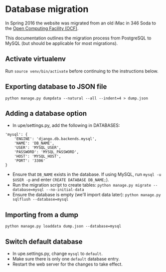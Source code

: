 Database migration
==================

In Spring 2016 the website was migrated from an old iMac in 346 Soda to the [Open Computing Facility (OCF)](http://ocf.berkeley.edu).

This documentation outlines the migration process from PostgreSQL to MySQL (but should be applicable for most migrations).

## Activate virtualenv
Run `source venv/bin/activate` before continuing to the instructions below.

## Exporting database to JSON file
`python manage.py dumpdata --natural --all --indent=4 > dump.json`

## Adding a database option
 - In upe/settings.py, add the following in DATABASES:
```
'mysql': {
    'ENGINE': 'django.db.backends.mysql',
    'NAME': 'DB_NAME',
    'USER': 'MYSQL_USER',
    'PASSWORD': 'MYSQL_PASSWORD',
    'HOST': 'MYSQL_HOST',
    'PORT': '3306'
}
```

- Ensure that `DB_NAME` exists in the database. If using MySQL, run `mysql -u $USER -p` and enter `CREATE DATABASE DB_NAME;`).
- Run the migration script to create tables: `python manage.py migrate --database=mysql --no-initial-data`
- Ensure the database is empty (we'll import data later): `python manage.py sqlflush --database=mysql`

## Importing from a dump
`python manage.py loaddata dump.json --database=mysql`

## Switch default database
 - In upe.settings.py, change `mysql` to `default`.
 - Make sure there is only one `default` database entry.
 - Restart the web server for the changes to take effect.
